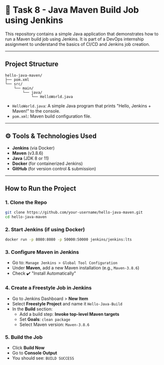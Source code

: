 # 🚀 Task 8 - Java Maven Build Job using Jenkins

This repository contains a simple Java application that demonstrates how to run a Maven build job using Jenkins. It is part of a DevOps internship assignment to understand the basics of CI/CD and Jenkins job creation.

---

##  Project Structure

```
hello-java-maven/
├── pom.xml
└── src/
    └── main/
        └── java/
            └── HelloWorld.java
```

- `HelloWorld.java`: A simple Java program that prints "Hello, Jenkins + Maven!" to the console.
- `pom.xml`: Maven build configuration file.

---

## ⚙️ Tools & Technologies Used

- **Jenkins** (via Docker)
- **Maven** (v3.8.6)
- **Java** (JDK 8 or 11)
- **Docker** (for containerized Jenkins)
- **GitHub** (for version control & submission)

---

##  How to Run the Project

### 1. Clone the Repo
```bash
git clone https://github.com/your-username/hello-java-maven.git
cd hello-java-maven
```

### 2. Start Jenkins (if using Docker)
```bash
docker run -p 8080:8080 -p 50000:50000 jenkins/jenkins:lts
```

### 3. Configure Maven in Jenkins
- Go to: `Manage Jenkins > Global Tool Configuration`
- Under **Maven**, add a new Maven installation (e.g., `Maven-3.8.6`)
- Check ✔️ "Install Automatically"

### 4. Create a Freestyle Job in Jenkins
- Go to Jenkins Dashboard > **New Item**
- Select **Freestyle Project** and name it `Hello-Java-Build`
- In the **Build** section:
  - Add a build step: **Invoke top-level Maven targets**
  - Set **Goals**: `clean package`
  - Select Maven version: `Maven-3.8.6`

### 5. Build the Job
- Click **Build Now**
- Go to **Console Output**
- You should see:  `BUILD SUCCESS`

